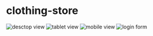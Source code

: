 # clothing-store
![desctop view]([http://url/to/img.png](https://github.com/karinayyy/clothing-store/blob/master/images/first-screen.png))
![tablet view]([http://url/to/img.png](https://github.com/karinayyy/clothing-store/blob/master/images/second-screen.png))
![mobile view]([http://url/to/img.png](https://github.com/karinayyy/clothing-store/blob/master/images/third-screen.png))
![login form]([http://url/to/img.png](https://github.com/karinayyy/clothing-store/blob/master/images/login-form.png))
